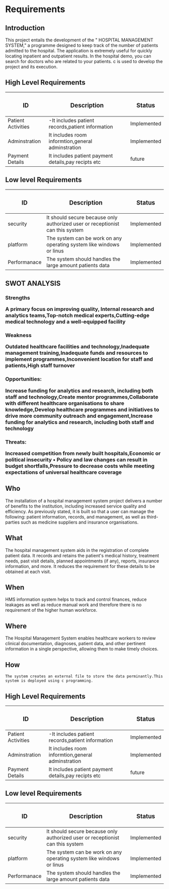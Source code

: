 # Requirements
## Introduction
 This project entails the development of the " HOSPITAL MANAGEMENT SYSTEM," a programme designed to keep track of the number of patients admitted to the hospital. The application is extremely useful for quickly locating inpatient and outpatient results. In the hospital demo, you can search for doctors who are related to your patients. c is used to develop the project and its execution.


## High Level Requirements
| **<h3> ID** | **<h3>Description**                                              | <h3>Status      |    
|-------------|--------------------------------------------------------------|------------- |
 | Patient Activities|-It includes patient records,patient information  | Implemented    |
| Adminstration     |It includes room informtion,general adminstration| Implemented    |
|  Payment Details       |It includes patient payment details,pay recipts etc| future    |
##  Low level Requirements
 | **<h3> ID** | **<h3>Description**                                              | <h3>Status      |    
|-------------|--------------------------------------------------------------|------------- |
 | security|It should secure because  only authorized user or receptionist can this system  | Implemented    |
| platform     |The system can be work on any operating system like windows or linus| Implemented    |
|  Performanace       |The system should handles the large amount patients data| Implemented    |


## SWOT ANALYSIS
<h3>Strengths

A primary focus on improving quality, Internal research and analytics teams,Top-notch medical experts,Cutting-edge medical technology and a well-equipped facility

<h3>Weakness

Outdated healthcare facilities and technology,Inadequate management training,Inadequate funds and resources to implement programmes,Inconvenient location for staff and patients,High staff turnover

<h3>Opportunities:

Increase funding for analytics and research, including both staff and technology,Create mentor programmes,Collaborate with different healthcare organisations to share knowledge,Develop healthcare programmes and initiatives to drive more community outreach and engagement,Increase funding for analytics and research, including both staff and technology

<h3>Threats:

Increased competition from newly built hospitals,Economic or political insecurity • Policy and law changes can result in budget shortfalls,Pressure to decrease costs while meeting expectations of universal healthcare coverage
## Who
The installation of a hospital management system project delivers a number of benefits to the institution, including increased service quality and efficiency. As previously stated, it is built so that a user can manage the following: patient information, records, and management, as well as third-parties such as medicine suppliers and insurance organisations.

## What
The hospital management system aids in the registration of complete patient data. It records and retains the patient's medical history, treatment needs, past visit details, planned appointments (if any), reports, insurance information, and more. It reduces the requirement for these details to be obtained at each visit.
## When
HMS information system helps to track and control finances, reduce leakages as well as reduce manual work and therefore there is no requirement of the higher human workforce.

## Where
The Hospital Management System enables healthcare workers to review clinical documentation, diagnoses, patient data, and other pertinent information in a single perspective, allowing them to make timely choices.
## How
    The system creates an external file to store the data perminantly.This system is deployed using c programming.

## High Level Requirements
| **<h3> ID** | **<h3>Description**                                              | <h3>Status      |    
|-------------|--------------------------------------------------------------|------------- |
 | Patient Activities|-It includes patient records,patient information  | Implemented    |
| Adminstration     |It includes room informtion,general adminstration| Implemented    |
|  Payment Details       |It includes patient payment details,pay recipts etc| future    |
##  Low level Requirements
 | **<h3> ID** | **<h3>Description**                                              | <h3>Status      |    
|-------------|--------------------------------------------------------------|------------- |
 | security|It should secure because  only authorized user or receptionist can this system  | Implemented    |
| platform     |The system can be work on any operating system like windows or linus| Implemented    |
|  Performanace       |The system should handles the large amount patients data| Implemented    |
